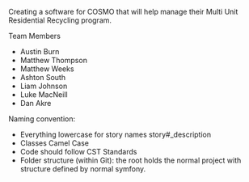 Creating a software for COSMO that will help manage their Multi Unit Residential Recycling program.

Team Members
- Austin Burn
- Matthew Thompson
- Matthew Weeks
- Ashton South
- Liam Johnson
- Luke MacNeill
- Dan Akre

Naming convention:
- Everything lowercase for story names story#_description
- Classes Camel Case
- Code should follow CST Standards
- Folder structure (within Git): the root holds the normal project with structure defined by normal symfony.